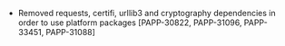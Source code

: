 * Removed requests, certifi, urllib3 and cryptography dependencies in order to use platform packages [PAPP-30822, PAPP-31096, PAPP-33451, PAPP-31088]